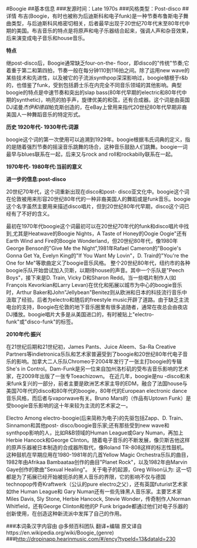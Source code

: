 #Boogie
##基本信息
###发源时间：Late 1970s
###风格类型：Post-disco
##详情
布吉(Boogie，有时也被称为后迪斯科和电子funk)是一种节奏布鲁斯电子舞曲类型，与后迪斯科风格密切相关，后者最早出现于20世纪70年代末至80年代中期的美国。布吉音乐的特点是将原声和电子乐器结合起来，强调人声和杂音效果，后来演变成电子音乐和house音乐。



**特点**



继post-disco后，Boogie通常缺乏four-on-the-
floor，即disco的"传统"节奏;它着重于第二和第四拍，节奏一般在每分钟110到116拍之间。除了运用new
wave的某些技术和先进性，以及被它的子流派synthpop深深影响过，boogie植根于r&b的，也借鉴了funk，受到包括爵士乐在内完全不同音乐领域的其他影响。典型boogie的特点是中速节奏和突出的slap
bass(80年代早期的electric和80年代中期的synthetic)，响亮的拍手声，旋律优美的和弦，还有合成器。这个词是由英国DJ诺曼*杰伊和德兹*帕克斯创造的，在eBay上曾用来指代20世纪80年代早期非裔美国人一种舞蹈音乐的特定形式。



**历史 1920年代- 1930年代:词源**



boogie这个词的第一次使用可以追溯到1929年。boogie根据韦氏词典的定义，指的是随着强烈节奏的摇滚音乐跳舞的场合，这种音乐鼓励人们跳舞。boogie一词最早与blues联系在一起，后来又与rock
and roll和rockabilly联系在一起。



**1970年代- 1980年代:当前的意义**



**进一步的信息:post-disco**

20世纪70年代，这个词重新出现在disco和post-
disco亚文化中。boogie这个词在伦敦被用来形容20世纪80年代的一种非裔美国人的舞蹈或是funk音乐。boogie这个名字虽然主要用来描述disco唱片，但到20世纪80年代早期，disco这个词已经有了不好的含义。

最初在1970年代boogie这个词最初可以在20世纪70年代的funk和disco唱片中找到,尤其是Heatwave的Boogie Nights，A
Taste of Honey的Oogie Oogie"还有Earth Wind and Fire的Boogie
Wonderland，但20世纪80年代，像1980年George Benson的"Give Me the Night",1981年Rafael
Cameron的"Boogie's Gonna Get Ya, Evelyn King的"If You Want My Lovin"，D.
Train的"You're the One for Me"等歌曲定义了boogie音乐风格。
整个20世纪80年代，纽约市的各种boogie乐队开始尝试加入贝斯，以期待house的声音。其中一个乐队是"Peech Boys"，接下来是D.
Train, Vicky D和Sharon Redd。当一些唱片制作人(如François Kevorkian和Larry
Levan)在优化和拓展以城市为中心的boogie音乐时，Arthur
Baker和John"Jellybean"Benitez则从欧洲和日本的科技流行音乐中汲取了经验。后者为electro和随后的freestyle
music开辟了道路。由于缺乏主流电台的支持，Boogie在伦敦的地下音乐圈里有很多追随者，通常在夜总会由夜店DJ播放。boogie唱片大多是从美国进口的，有时被贴上"electro-
funk"或"disco-funk"的标签。



**2010年代:振兴**



在21世纪后期和21世纪初，James Pants、Juice Aleem、Sa-Ra Creative
Partners等indietronica乐队和艺术家普遍受到了boogie和20世纪80年代电子音乐的影响。加拿大二人乐队Chromeo于2004年发行了一张主打boogie的专辑She's
in Control。Dam-Funk是另一位来自加州洛杉矶的受布吉音乐影响的艺术家，在2009年出版了一张专Toeachizown。
在近几年，boogie是nu
-disco和未来funk复兴的一部分，前者主要是欧洲艺术家主导的EDM，融合了法国house与美国70年代的disco和80年代的boogie，80年代的European
electronic dance音乐风格，而后者与vaporwave有关。Bruno Mars的（作品有Uptown
Funk）是受boogie音乐影响的这十年来较为主流的艺术家之一。



Electro Among electro-boogie(后来简称为电子)的先驱包括Zapp、D. Train、Sinnamon和其他post-
disco/boogie音乐家;还有那些受到new wave和synthpop影响的人，比如R&B领域的Human League或Gary
Numan，再加上Herbie Hancock和George
Clinton。随着电子音乐的不断发展，像贝斯吉他这样的原声乐器被日本制造的合成器所取代，像Roland
TR-808这样的标志性鼓机。这种鼓机在早期应用在1980-1981年的几首Yellow Magic
Orchestra乐队的曲目，1982年由Afrikaa Bambaataa创作的曲目"Planet Rock"，以及1982年由Marvin
Gaye创作的歌曲"Sexual Healing"。 关于电子的起源，Greg Wilson认为:
这一切都是为了拓展已经开始被扼杀的黑人音乐的界限，它的影响不仅与德国technopop传奇Kraftwerk（公认的pure
electro之父），还有英国futurist艺术家如the Human League和 Gary Numan还有一些先锋黑人音乐家。主要艺术家Miles
Davis, Sly Stone, Herbie Hancock, Stevie Wonder，传奇制作人Norman Whitfield，还有George
Clinton和他的P Funk brigade都通过他们对电子乐器的创新使用，在创造这种新流派中发挥了自己的作用。





###本词条汉字内容由 @多频百科团队 翻译+编辑
原文译自https://en.wikipedia.org/wiki/Boogie_(genre)
###http://dropinapp.hearinmusic.com/#/ency?typeId=13&dataId=230
